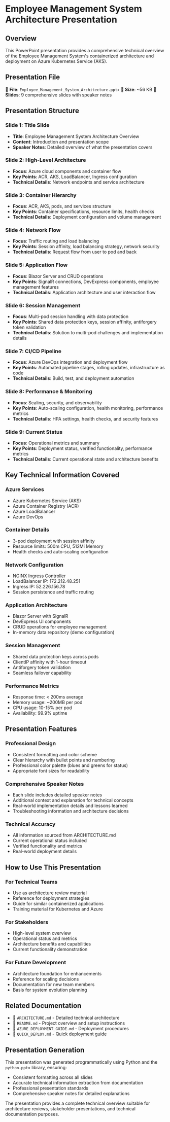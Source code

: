 # Employee Management System Architecture Presentation

## Overview
This PowerPoint presentation provides a comprehensive technical overview of the Employee Management System's containerized architecture and deployment on Azure Kubernetes Service (AKS).

## Presentation File
📎 **File**: `Employee_Management_System_Architecture.pptx`
📏 **Size**: ~56 KB
🎯 **Slides**: 9 comprehensive slides with speaker notes

## Presentation Structure

### Slide 1: Title Slide
- **Title**: Employee Management System Architecture Overview
- **Content**: Introduction and presentation scope
- **Speaker Notes**: Detailed overview of what the presentation covers

### Slide 2: High-Level Architecture
- **Focus**: Azure cloud components and container flow
- **Key Points**: ACR, AKS, LoadBalancer, Ingress configuration
- **Technical Details**: Network endpoints and service architecture

### Slide 3: Container Hierarchy
- **Focus**: ACR, AKS, pods, and services structure
- **Key Points**: Container specifications, resource limits, health checks
- **Technical Details**: Deployment configuration and volume management

### Slide 4: Network Flow
- **Focus**: Traffic routing and load balancing
- **Key Points**: Session affinity, load balancing strategy, network security
- **Technical Details**: Request flow from user to pod and back

### Slide 5: Application Flow
- **Focus**: Blazor Server and CRUD operations
- **Key Points**: SignalR connections, DevExpress components, employee management features
- **Technical Details**: Application architecture and user interaction flow

### Slide 6: Session Management
- **Focus**: Multi-pod session handling with data protection
- **Key Points**: Shared data protection keys, session affinity, antiforgery token validation
- **Technical Details**: Solution to multi-pod challenges and implementation details

### Slide 7: CI/CD Pipeline
- **Focus**: Azure DevOps integration and deployment flow
- **Key Points**: Automated pipeline stages, rolling updates, infrastructure as code
- **Technical Details**: Build, test, and deployment automation

### Slide 8: Performance & Monitoring
- **Focus**: Scaling, security, and observability
- **Key Points**: Auto-scaling configuration, health monitoring, performance metrics
- **Technical Details**: HPA settings, health checks, and security features

### Slide 9: Current Status
- **Focus**: Operational metrics and summary
- **Key Points**: Deployment status, verified functionality, performance metrics
- **Technical Details**: Current operational state and architecture benefits

## Key Technical Information Covered

### Azure Services
- Azure Kubernetes Service (AKS)
- Azure Container Registry (ACR)
- Azure LoadBalancer
- Azure DevOps

### Container Details
- 3-pod deployment with session affinity
- Resource limits: 500m CPU, 512Mi Memory
- Health checks and auto-scaling configuration

### Network Configuration
- NGINX Ingress Controller
- LoadBalancer IP: 172.212.48.251
- Ingress IP: 52.226.156.78
- Session persistence and traffic routing

### Application Architecture
- Blazor Server with SignalR
- DevExpress UI components
- CRUD operations for employee management
- In-memory data repository (demo configuration)

### Session Management
- Shared data protection keys across pods
- ClientIP affinity with 1-hour timeout
- Antiforgery token validation
- Seamless failover capability

### Performance Metrics
- Response time: < 200ms average
- Memory usage: ~200MB per pod
- CPU usage: 10-15% per pod
- Availability: 99.9% uptime

## Presentation Features

### Professional Design
- Consistent formatting and color scheme
- Clear hierarchy with bullet points and numbering
- Professional color palette (blues and greens for status)
- Appropriate font sizes for readability

### Comprehensive Speaker Notes
- Each slide includes detailed speaker notes
- Additional context and explanation for technical concepts
- Real-world implementation details and lessons learned
- Troubleshooting information and architecture decisions

### Technical Accuracy
- All information sourced from ARCHITECTURE.md
- Current operational status included
- Verified functionality and metrics
- Real-world deployment details

## How to Use This Presentation

### For Technical Teams
- Use as architecture review material
- Reference for deployment strategies
- Guide for similar containerized applications
- Training material for Kubernetes and Azure

### For Stakeholders
- High-level system overview
- Operational status and metrics
- Architecture benefits and capabilities
- Current functionality demonstration

### For Future Development
- Architecture foundation for enhancements
- Reference for scaling decisions
- Documentation for new team members
- Basis for system evolution planning

## Related Documentation
- 📖 `ARCHITECTURE.md` - Detailed technical architecture
- 📖 `README.md` - Project overview and setup instructions
- 📖 `AZURE_DEPLOYMENT_GUIDE.md` - Deployment procedures
- 📖 `QUICK_DEPLOY.md` - Quick deployment guide

## Presentation Generation
This presentation was generated programmatically using Python and the `python-pptx` library, ensuring:
- Consistent formatting across all slides
- Accurate technical information extraction from documentation
- Professional presentation standards
- Comprehensive speaker notes for detailed explanations

The presentation provides a complete technical overview suitable for architecture reviews, stakeholder presentations, and technical documentation purposes.